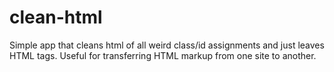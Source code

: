 # clean-html
Simple app that cleans html of all weird class/id assignments and just leaves HTML tags. Useful for transferring HTML markup from one site to another.
